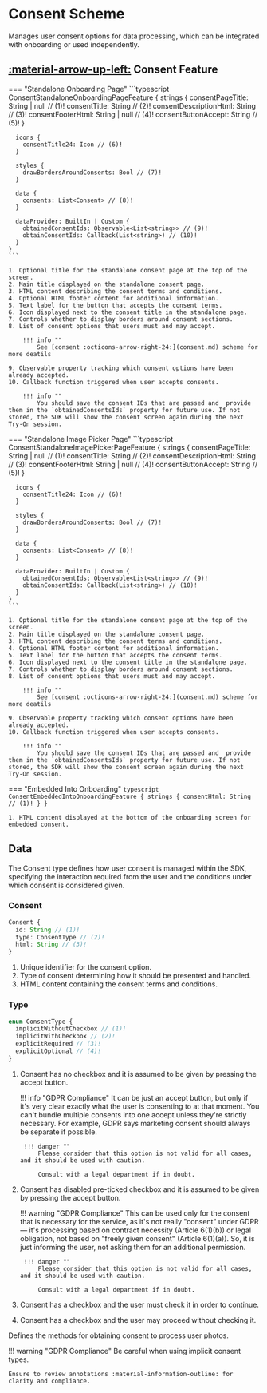 # Consent Scheme

Manages user consent options for data processing, which can be integrated with onboarding or used independently.

## [:material-arrow-up-left:](/sdk/developer/configuration/features/#features) Consent Feature

=== "Standalone Onboarding Page"
    ```typescript
    ConsentStandaloneOnboardingPageFeature {
      strings {
        consentPageTitle: String | null // (1)!
        consentTitle: String // (2)!
        consentDescriptionHtml: String // (3)!
        consentFooterHtml: String | null // (4)!
        consentButtonAccept: String // (5)!
      }

      icons {
        consentTitle24: Icon // (6)!
      }

      styles {
        drawBordersAroundConsents: Bool // (7)!
      }

      data {
        consents: List<Consent> // (8)!
      }

      dataProvider: BuiltIn | Custom {
        obtainedConsentIds: Observable<List<string>> // (9)!
        obtainConsentIds: Callback(List<string>) // (10)!
      }
    }
    ```

    1. Optional title for the standalone consent page at the top of the screen.
    2. Main title displayed on the standalone consent page.
    3. HTML content describing the consent terms and conditions.
    4. Optional HTML footer content for additional information.
    5. Text label for the button that accepts the consent terms.
    6. Icon displayed next to the consent title in the standalone page.
    7. Controls whether to display borders around consent sections.
    8. List of consent options that users must and may accept.

        !!! info ""
            See [consent :octicons-arrow-right-24:](consent.md) scheme for more deatils

    9. Observable property tracking which consent options have been already accepted.
    10. Callback function triggered when user accepts consents.

        !!! info ""
            You should save the consent IDs that are passed and  provide them in the `obtainedConsentsIds` property for future use. If not stored, the SDK will show the consent screen again during the next Try-On session.

=== "Standalone Image Picker Page"
    ```typescript
    ConsentStandaloneImagePickerPageFeature {
      strings {
        consentPageTitle: String | null // (1)!
        consentTitle: String // (2)!
        consentDescriptionHtml: String // (3)!
        consentFooterHtml: String | null // (4)!
        consentButtonAccept: String // (5)!
      }

      icons {
        consentTitle24: Icon // (6)!
      }

      styles {
        drawBordersAroundConsents: Bool // (7)!
      }

      data {
        consents: List<Consent> // (8)!
      }

      dataProvider: BuiltIn | Custom {
        obtainedConsentIds: Observable<List<string>> // (9)!
        obtainConsentIds: Callback(List<string>) // (10)!
      }
    }
    ```

    1. Optional title for the standalone consent page at the top of the screen.
    2. Main title displayed on the standalone consent page.
    3. HTML content describing the consent terms and conditions.
    4. Optional HTML footer content for additional information.
    5. Text label for the button that accepts the consent terms.
    6. Icon displayed next to the consent title in the standalone page.
    7. Controls whether to display borders around consent sections.
    8. List of consent options that users must and may accept.

        !!! info ""
            See [consent :octicons-arrow-right-24:](consent.md) scheme for more deatils

    9. Observable property tracking which consent options have been already accepted.
    10. Callback function triggered when user accepts consents.

        !!! info ""
            You should save the consent IDs that are passed and  provide them in the `obtainedConsentsIds` property for future use. If not stored, the SDK will show the consent screen again during the next Try-On session. 

=== "Embedded Into Onboarding"
    ```typescript
    ConsentEmbeddedIntoOnboardingFeature {
      strings {
        consentHtml: String // (1)!
      }
    }
    ```
    
    1. HTML content displayed at the bottom of the onboarding screen for embedded consent.

## Data


The Consent type defines how user consent is managed within the SDK, specifying the interaction required from the user and the conditions under which consent is considered given.

### Consent

```typescript
Consent {
  id: String // (1)!
  type: ConsentType // (2)!
  html: String // (3)!
}

```

1. Unique identifier for the consent option.
2. Type of consent determining how it should be presented and handled.
3. HTML content containing the consent terms and conditions.

### Type

```typescript
enum ConsentType {
  implicitWithoutCheckbox // (1)!
  implicitWithCheckbox // (2)!
  explicitRequired // (3)!
  explicitOptional // (4)!
}
```

1. Consent has no checkbox and it is assumed to be given by pressing the accept button. 

    !!! info "GDPR Compliance"
        It can be just an accept button, but only if it's very clear exactly what the user is consenting to at that moment. You can't bundle multiple consents into one accept unless they're strictly necessary. For example, GDPR says marketing consent should always be separate if possible.
        
        !!! danger "" 
            Please consider that this option is not valid for all cases, and it should be used with caution. 
            
            Consult with a legal department if in doubt.

2. Consent has disabled pre-ticked checkbox and it is assumed to be given by pressing the accept button. 

    !!! warning "GDPR Compliance"
        This can be used only for the consent that is necessary for the service, as it's not really "consent" under GDPR — it's processing based on contract necessity (Article 6(1)(b)) or legal obligation, not based on "freely given consent" (Article 6(1)(a)). So, it is just informing the user, not asking them for an additional permission.
        
        !!! danger "" 
            Please consider that this option is not valid for all cases, and it should be used with caution. 
            
            Consult with a legal department if in doubt.

3. Consent has a checkbox and the user must check it in order to continue.
4. Consent has a checkbox and the user may proceed without checking it.

Defines the methods for obtaining consent to process user photos.

!!! warning "GDPR Compliance"
    Be careful when using implicit consent types. 
    
    Ensure to review annotations :material-information-outline: for clarity and compliance.
